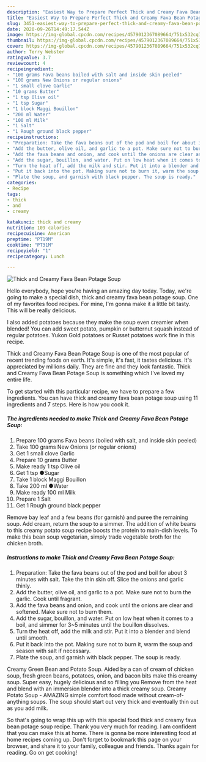 ```yaml
---
description: "Easiest Way to Prepare Perfect Thick and Creamy Fava Bean Potage Soup"
title: "Easiest Way to Prepare Perfect Thick and Creamy Fava Bean Potage Soup"
slug: 3451-easiest-way-to-prepare-perfect-thick-and-creamy-fava-bean-potage-soup
date: 2020-09-26T14:49:17.544Z
image: https://img-global.cpcdn.com/recipes/4579012367089664/751x532cq70/thick-and-creamy-fava-bean-potage-soup-recipe-main-photo.jpg
thumbnail: https://img-global.cpcdn.com/recipes/4579012367089664/751x532cq70/thick-and-creamy-fava-bean-potage-soup-recipe-main-photo.jpg
cover: https://img-global.cpcdn.com/recipes/4579012367089664/751x532cq70/thick-and-creamy-fava-bean-potage-soup-recipe-main-photo.jpg
author: Terry Webster
ratingvalue: 3.7
reviewcount: 4
recipeingredient:
- "100 grams Fava beans boiled with salt and inside skin peeled"
- "100 grams New Onions or regular onions"
- "1 small clove Garlic"
- "10 grams Butter"
- "1 tsp Olive oil"
- "1 tsp Sugar"
- "1 block Maggi Bouillon"
- "200 ml Water"
- "100 ml Milk"
- "1 Salt"
- "1 Rough ground black pepper"
recipeinstructions:
- "Preparation: Take the fava beans out of the pod and boil for about 3 minutes with salt. Take the thin skin off. Slice the onions and garlic thinly."
- "Add the butter, olive oil, and garlic to a pot. Make sure not to burn the garlic. Cook until fragrant."
- "Add the fava beans and onion, and cook until the onions are clear and softened. Make sure not to burn them."
- "Add the sugar, bouillon, and water. Put on low heat when it comes to a boil, and simmer for 3~5 minutes until the bouillon dissolves."
- "Turn the heat off, add the milk and stir. Put it into a blender and blend until smooth."
- "Put it back into the pot. Making sure not to burn it, warm the soup and season with salt if necessary."
- "Plate the soup, and garnish with black pepper. The soup is ready."
categories:
- Recipe
tags:
- thick
- and
- creamy

katakunci: thick and creamy 
nutrition: 109 calories
recipecuisine: American
preptime: "PT19M"
cooktime: "PT31M"
recipeyield: "1"
recipecategory: Lunch

---
```



![Thick and Creamy Fava Bean Potage Soup](https://img-global.cpcdn.com/recipes/4579012367089664/751x532cq70/thick-and-creamy-fava-bean-potage-soup-recipe-main-photo.jpg)

Hello everybody, hope you're having an amazing day today. Today, we're going to make a special dish, thick and creamy fava bean potage soup. One of my favorites food recipes. For mine, I'm gonna make it a little bit tasty. This will be really delicious.

I also added potatoes because they make the soup even creamier when blended! You can add sweet potato, pumpkin or butternut squash instead of regular potatoes. Yukon Gold potatoes or Russet potatoes work fine in this recipe.

Thick and Creamy Fava Bean Potage Soup is one of the most popular of recent trending foods on earth. It's simple, it's fast, it tastes delicious. It's appreciated by millions daily. They are fine and they look fantastic. Thick and Creamy Fava Bean Potage Soup is something which I've loved my entire life.


To get started with this particular recipe, we have to prepare a few ingredients. You can have thick and creamy fava bean potage soup using 11 ingredients and 7 steps. Here is how you cook it.

<!--inarticleads1-->

##### The ingredients needed to make Thick and Creamy Fava Bean Potage Soup:

1. Prepare 100 grams Fava beans (boiled with salt, and inside skin peeled)
1. Take 100 grams New Onions (or regular onions)
1. Get 1 small clove Garlic
1. Prepare 10 grams Butter
1. Make ready 1 tsp Olive oil
1. Get 1 tsp ●Sugar
1. Take 1 block Maggi Bouillon
1. Take 200 ml ●Water
1. Make ready 100 ml Milk
1. Prepare 1 Salt
1. Get 1 Rough ground black pepper


Remove bay leaf and a few beans (for garnish) and puree the remaining soup. Add cream, return the soup to a simmer. The addition of white beans to this creamy potato soup recipe boosts the protein to main-dish levels. To make this bean soup vegetarian, simply trade vegetable broth for the chicken broth. 

<!--inarticleads2-->

##### Instructions to make Thick and Creamy Fava Bean Potage Soup:

1. Preparation: Take the fava beans out of the pod and boil for about 3 minutes with salt. Take the thin skin off. Slice the onions and garlic thinly.
1. Add the butter, olive oil, and garlic to a pot. Make sure not to burn the garlic. Cook until fragrant.
1. Add the fava beans and onion, and cook until the onions are clear and softened. Make sure not to burn them.
1. Add the sugar, bouillon, and water. Put on low heat when it comes to a boil, and simmer for 3~5 minutes until the bouillon dissolves.
1. Turn the heat off, add the milk and stir. Put it into a blender and blend until smooth.
1. Put it back into the pot. Making sure not to burn it, warm the soup and season with salt if necessary.
1. Plate the soup, and garnish with black pepper. The soup is ready.


Creamy Green Bean and Potato Soup. Aided by a can of cream of chicken soup, fresh green beans, potatoes, onion, and bacon bits make this creamy soup. Super easy, hugely delicious and so filling you Remove from the heat and blend with an immersion blender into a thick creamy soup. Creamy Potato Soup - AMAZING simple comfort food made without cream-of-anything soups. The soup should start out very thick and eventually thin out as you add milk. 

So that's going to wrap this up with this special food thick and creamy fava bean potage soup recipe. Thank you very much for reading. I am confident that you can make this at home. There is gonna be more interesting food at home recipes coming up. Don't forget to bookmark this page on your browser, and share it to your family, colleague and friends. Thanks again for reading. Go on get cooking!
